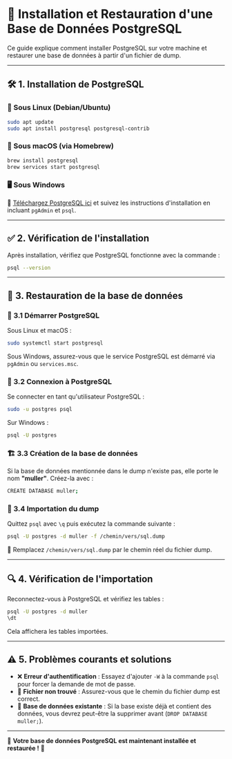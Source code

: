 # 📌 Installation et Restauration d'une Base de Données PostgreSQL

Ce guide explique comment installer PostgreSQL sur votre machine et restaurer une base de données à partir d'un fichier de dump.

---

## 🛠 1. Installation de PostgreSQL

### 🐧 Sous Linux (Debian/Ubuntu)
```sh
sudo apt update
sudo apt install postgresql postgresql-contrib
```

### 🍏 Sous macOS (via Homebrew)
```sh
brew install postgresql
brew services start postgresql
```

### 🖥 Sous Windows
🔗 [Téléchargez PostgreSQL ici](https://www.postgresql.org/download/) et suivez les instructions d'installation en incluant `pgAdmin` et `psql`.

---

## ✅ 2. Vérification de l'installation
Après installation, vérifiez que PostgreSQL fonctionne avec la commande :
```sh
psql --version
```

---

## 🔄 3. Restauration de la base de données

### 🚀 3.1 Démarrer PostgreSQL
Sous Linux et macOS :
```sh
sudo systemctl start postgresql
```

Sous Windows, assurez-vous que le service PostgreSQL est démarré via `pgAdmin` ou `services.msc`.

### 🔑 3.2 Connexion à PostgreSQL
Se connecter en tant qu'utilisateur PostgreSQL :
```sh
sudo -u postgres psql
```
Sur Windows :
```sh
psql -U postgres
```

### 🏗 3.3 Création de la base de données
Si la base de données mentionnée dans le dump n'existe pas, elle porte le nom **"muller"**. Créez-la avec :
```sh
CREATE DATABASE muller;
```

### 📂 3.4 Importation du dump
Quittez `psql` avec `\q` puis exécutez la commande suivante :
```sh
psql -U postgres -d muller -f /chemin/vers/sql.dump
```
📝 Remplacez `/chemin/vers/sql.dump` par le chemin réel du fichier dump.

---

## 🔍 4. Vérification de l'importation
Reconnectez-vous à PostgreSQL et vérifiez les tables :
```sh
psql -U postgres -d muller
\dt
```
Cela affichera les tables importées.

---

## ⚠️ 5. Problèmes courants et solutions
- ❌ **Erreur d'authentification** : Essayez d'ajouter `-W` à la commande `psql` pour forcer la demande de mot de passe.
- 📁 **Fichier non trouvé** : Assurez-vous que le chemin du fichier dump est correct.
- 🔄 **Base de données existante** : Si la base existe déjà et contient des données, vous devrez peut-être la supprimer avant (`DROP DATABASE muller;`).

---

🎉 **Votre base de données PostgreSQL est maintenant installée et restaurée !** 🚀


